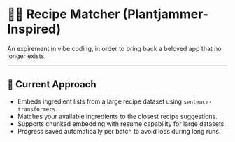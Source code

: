 # 🧑‍🍳 Recipe Matcher (Plantjammer-Inspired)

An expirement in vibe coding, in order to bring back a beloved app that no longer exists.

---

## 🚀 Current Approach
- Embeds ingredient lists from a large recipe dataset using `sentence-transformers`.
- Matches your available ingredients to the closest recipe suggestions.
- Supports chunked embedding with resume capability for large datasets.
- Progress saved automatically per batch to avoid loss during long runs.